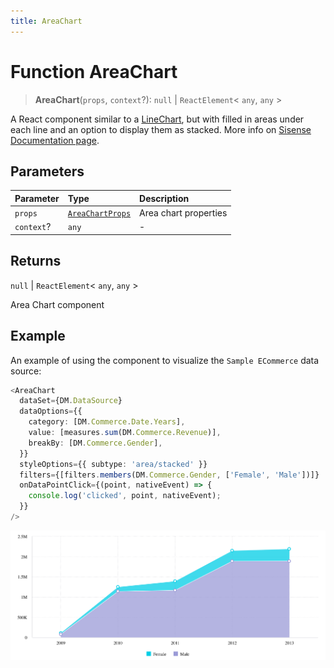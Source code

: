 ```yaml
---
title: AreaChart
---
```


# Function AreaChart

> **AreaChart**(`props`, `context`?): `null` \| `ReactElement`\< `any`, `any` \>

A React component similar to a [LineChart](function.LineChart.md),
but with filled in areas under each line and an option to display them as stacked.
More info on [Sisense Documentation page](https://docs.sisense.com/main/SisenseLinux/area-chart.htm).

## Parameters

| Parameter | Type | Description |
| :------ | :------ | :------ |
| `props` | [`AreaChartProps`](../interfaces/interface.AreaChartProps.md) | Area chart properties |
| `context`? | `any` | - |

## Returns

`null` \| `ReactElement`\< `any`, `any` \>

Area Chart component

## Example

An example of using the component to visualize the `Sample ECommerce` data source:
```ts
<AreaChart
  dataSet={DM.DataSource}
  dataOptions={{
    category: [DM.Commerce.Date.Years],
    value: [measures.sum(DM.Commerce.Revenue)],
    breakBy: [DM.Commerce.Gender],
  }}
  styleOptions={{ subtype: 'area/stacked' }}
  filters={[filters.members(DM.Commerce.Gender, ['Female', 'Male'])]}
  onDataPointClick={(point, nativeEvent) => {
    console.log('clicked', point, nativeEvent);
  }}
/>
```

<img src="../../../img/area-chart-example-1.png" width="800"/>
